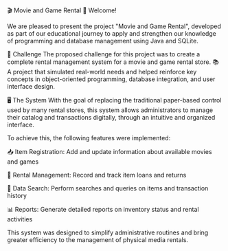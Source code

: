 🎬 Movie and Game Rental
👋 Welcome!

We are pleased to present the project "Movie and Game Rental", developed as part of our educational journey to apply and strengthen our knowledge of programming and database management using Java and SQLite.

🧩 Challenge
The proposed challenge for this project was to create a complete rental management system for a movie and game rental store.
📚 A project that simulated real-world needs and helped reinforce key concepts in object-oriented programming, database integration, and user interface design.

🖥️ The System
With the goal of replacing the traditional paper-based control used by many rental stores, this system allows administrators to manage their catalog and transactions digitally, through an intuitive and organized interface.

To achieve this, the following features were implemented:

📥 Item Registration: Add and update information about available movies and games

🔁 Rental Management: Record and track item loans and returns

🔎 Data Search: Perform searches and queries on items and transaction history

📊 Reports: Generate detailed reports on inventory status and rental activities

This system was designed to simplify administrative routines and bring greater efficiency to the management of physical media rentals.
